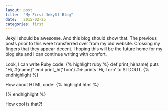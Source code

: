 ```yaml
---
layout: post
title:  "My First Jekyll Blog"
date:   2015-02-25
categories: first
---
```


Jekyll should be awesome.  And this blog should show that.  The previous posts prior to this were transferred over from my old website.  Crossing my fingers that they appear decent. I hoping this will be the future home for my blog site and I can continue writing with comfort.

Look, I can write Ruby code:
{% highlight ruby %}
def print_hi(name)
  puts "Hi, #{name}"
end
print_hi('Tom')
#=> prints 'Hi, Tom' to STDOUT.
{% endhighlight %}

How about HTML code:
{% highlight html %}

<html>
  <title>el titulo</title>
</html>

{% endhighlight %}

How cool is that?!